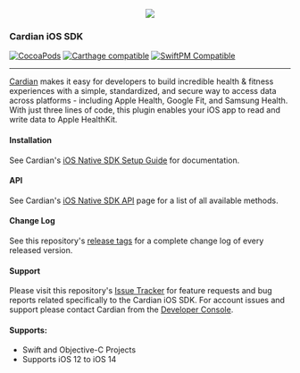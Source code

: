 <p align="center">
  <img src="https://cardian.io/static/cardian_preview-eeeeefbc38a720bf83ca0fa402b07d1f.svg"/>
</p>

### Cardian iOS SDK
[![CocoaPods](https://img.shields.io/cocoapods/v/Cardian.svg)](https://cocoapods.org/pods/Cardian) [![Carthage compatible](https://img.shields.io/badge/Carthage-compatible-4BC51D.svg)](https://github.com/Carthage/Carthage) [![SwiftPM Compatible](https://img.shields.io/badge/SwiftPM-Compatible-brightgreen.svg)](https://swift.org/package-manager/)

---

[Cardian](https://cardian.)  makes it easy for developers to build incredible health & fitness experiences with a simple, standardized, and secure way to access data across platforms - including Apple Health, Google Fit, and Samsung Health. With just three lines of code, this plugin enables your iOS app to read and write data to Apple HealthKit.

<p align="center"></p>

#### Installation
See Cardian's [iOS Native SDK Setup Guide](https://cardian.io/docs/ios/sdk-setup) for documentation.

#### API
See Cardian's [iOS Native SDK API](https://cardian.io/docs/ios/sdk) page for a list of all available methods.

#### Change Log
See this repository's [release tags](https://github.com/cardian-team/Cardian-iOS-SDK/releases) for a complete change log of every released version.

#### Support
Please visit this repository's [Issue Tracker](https://github.com/cardian-team/Cardian-iOS-SDK/issues) for feature requests and bug reports related specifically to the Cardian iOS SDK.
For account issues and support please contact Cardian from the [Developer Console](https://app.cadian.io).

#### Supports:
* Swift and Objective-C Projects
* Supports iOS 12 to iOS 14

